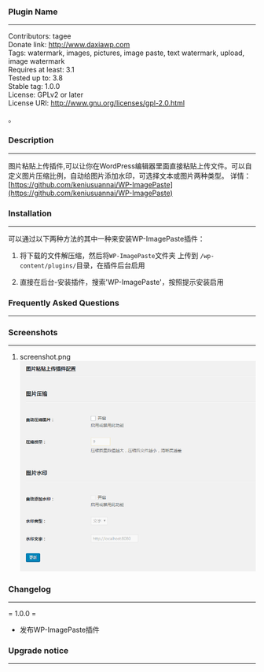 ### Plugin Name

---
Contributors: tagee  
Donate link: http://www.daxiawp.com  
Tags: watermark, images, pictures, image paste, text watermark, upload, image watermark  
Requires at least: 3.1  
Tested up to: 3.8  
Stable tag: 1.0.0  
License: GPLv2 or later  
License URI: http://www.gnu.org/licenses/gpl-2.0.html  

。


### Description

---
图片粘贴上传插件,可以让你在WordPress编辑器里面直接粘贴上传文件。可以自定义图片压缩比例，自动给图片添加水印，可选择文本或图片两种类型。
详情：[https://github.com/keniusuannai/WP-ImagePaste](https://github.com/keniusuannai/WP-ImagePaste)

### Installation

---
可以通过以下两种方法的其中一种来安装WP-ImagePaste插件：

1. 将下载的文件解压缩，然后将`WP-ImagePaste`文件夹 上传到 `/wp-content/plugins/`目录，在插件后台启用

2. 直接在后台-安装插件，搜索'WP-ImagePaste'，按照提示安装启用

### Frequently Asked Questions

---

### Screenshots

---
1. screenshot.png
![screenshot](https://github.com/keniusuannai/WP-ImagePaste/blob/master/screenshot.png)

### Changelog

---
= 1.0.0 =
* 发布WP-ImagePaste插件


### Upgrade notice

---